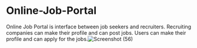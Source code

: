 # Online-Job-Portal
Online Job Portal is interface between job seekers and recruiters. Recruiting companies can make their profile and can post jobs. 
Users can make their profile and can apply for the jobs.![Screenshot (56)](https://user-images.githubusercontent.com/130737465/233784131-32650aec-5492-4951-8187-7ff5392e484a.png)
